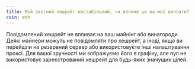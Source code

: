 ```yaml
---
title: Мій звітний хешрейт нестабільний, чи вплине це на мої виплати?
coin: eth
---
```


Повідомлений хешрейт не впливає на ваш майнінг або винагороди. Деякі майнери можуть не повідомляти про хешрейт, а іноді, якщо ви перейшли на резервний сервер або використовуєте інші налаштування проксі. Для вашої зручності ми зображуємо його в графіку, але пул не використовує зареєстрований хешрейт для будь-яких значущих цілей.
